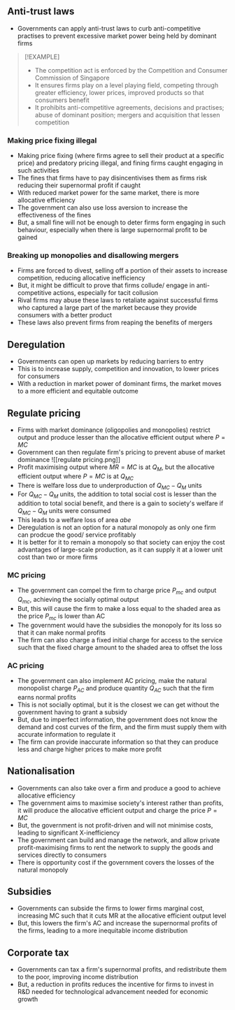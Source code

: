 ## Anti-trust laws
- Governments can apply anti-trust laws to curb anti-competitive practises to prevent excessive market power being held by dominant firms

>[!EXAMPLE]
>- The competition act is enforced by the Competition and Consumer Commission of Singapore
>- It ensures firms play on a level playing field, competing through greater efficiency, lower prices, improved products so that consumers benefit 
>- It prohibits anti-competitive agreements, decisions and practises; abuse of dominant position; mergers and acquisition that lessen competition

### Making price fixing illegal
- Making price fixing (where firms agree to sell their product at a specific price) and predatory pricing illegal, and fining firms caught engaging in such activities
- The fines that firms have to pay disincentivises them as firms risk reducing their supernormal profit if caught
- With reduced market power for the same market, there is more allocative efficiency
- The government can also use loss aversion to increase the effectiveness of the fines
- But, a small fine will not be enough to deter firms form engaging in such behaviour, especially when there is large supernormal profit to be gained
### Breaking up monopolies and disallowing mergers
- Firms are forced to divest, selling off a portion of their assets to increase competition, reducing allocative inefficiency
- But, it might be difficult to prove that firms collude/ engage in anti-competitive actions, especially for tacit collusion
- Rival firms may abuse these laws to retaliate against successful firms who captured a large part of the market because they provide consumers with a better product
- These laws also prevent firms from reaping the benefits of mergers
## Deregulation
- Governments can open up markets by reducing barriers to entry
- This is to increase supply, competition and innovation, to lower prices for consumers
- With a reduction in market power of dominant firms, the market moves to a more efficient and equitable outcome
## Regulate pricing
- Firms with market dominance (oligopolies and monopolies) restrict output and produce lesser than the allocative efficient output where $P=MC$
- Government can then regulate firm's pricing to prevent abuse of market dominance
![[regulate pricing.png]]
- Profit maximising output where $MR=MC$ is at $Q_M$, but the allocative efficient output where $P=MC$ is at $Q_{MC}$
- There is welfare loss due to underproduction of $Q_{MC}-Q_M$ units
- For $Q_{MC}-Q_M$ units, the addition to total social cost is lesser than the addition to total social benefit, and there is a gain to society's welfare if $Q_{MC}-Q_M$ units were consumed
- This leads to a welfare loss of area $abe$
- Deregulation is not an option for a natural monopoly as only one firm can prodcue the good/ service profitably
- It is better for it to remain a monopoly so that society can enjoy the cost advantages of large-scale production, as it can supply it at a lower unit cost than two or more firms
### MC pricing
- The government can compel the firm to charge price $P_{mc}$ and output $Q_{mc}$, achieving the socially optimal output
- But, this will cause the firm to make a loss equal to the shaded area as the price $P_{mc}$ is lower than AC
- The government would have the subsidies the monopoly for its loss so that it can make normal profits
- The firm can also charge a fixed initial charge for access to the service such that the fixed charge amount to the shaded area to offset the loss
### AC pricing
- The government can also implement AC pricing, make the natural monopolist charge $P_{AC}$ and produce quantity $Q_{AC}$ such that the firm earns normal profits
- This is not socially optimal, but it is the closest we can get without the government having to grant a subsidy
- But, due to imperfect information, the government does not know the demand and cost curves of the firm, and the firm must supply them with accurate information to regulate it
- The firm can provide inaccurate information so that they can produce less and charge higher prices to make more profit
## Nationalisation
- Governments can also take over a firm and produce a good to achieve allocative efficiency
- The government aims to maximise society's interest rather than profits, it will produce the allocative efficient output and charge the price $P=MC$
- But, the government is not profit-driven and will not minimise costs, leading to significant X-inefficiency
- The government can build and manage the network, and allow private profit-maximising firms to rent the network to supply the goods and services directly to consumers
- There is opportunity cost if the government covers the losses of the natural monopoly
## Subsidies
- Governments can subside the firms to lower firms marginal cost, increasing MC such that it cuts MR at the allocative efficient output level
- But, this lowers the firm's AC and increase the supernormal profits of the firms, leading to a more inequitable income distribution
## Corporate tax
- Governments can tax a firm's supernormal profits, and redistribute them to the poor, improving income distribution 
- But, a reduction in profits reduces the incentive for firms to invest in R&D needed for technological advancement needed for economic growth